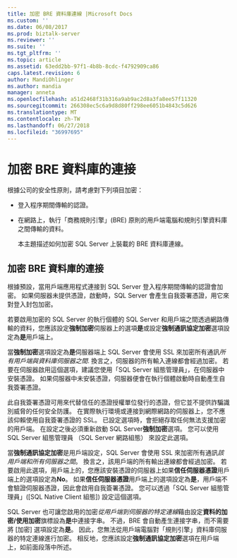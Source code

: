 ```yaml
---
title: 加密 BRE 資料庫連線 |Microsoft Docs
ms.custom: ''
ms.date: 06/08/2017
ms.prod: biztalk-server
ms.reviewer: ''
ms.suite: ''
ms.tgt_pltfrm: ''
ms.topic: article
ms.assetid: 63edd2bb-97f1-4b8b-8cdc-f4792909ca86
caps.latest.revision: 6
author: MandiOhlinger
ms.author: mandia
manager: anneta
ms.openlocfilehash: a51d2468f31b316a9ab9ac2d8a3fa8ee57f11320
ms.sourcegitcommit: 266308ec5c6a9d8d80ff298ee6051b4843c5d626
ms.translationtype: MT
ms.contentlocale: zh-TW
ms.lasthandoff: 06/27/2018
ms.locfileid: "36997695"
---
```

# <a name="encrypt-the-connection-to-the-bre-database"></a>加密 BRE 資料庫的連接
根據公司的安全性原則，請考慮對下列項目加密：  
  
- 登入程序期間傳輸的認證。  
  
- 在網路上，執行「商務規則引擎」(BRE) 原則的用戶端電腦和規則引擎資料庫之間傳輸的資料。  
  
  本主題描述如何加密 SQL Server 上裝載的 BRE 資料庫連線。  
  
## <a name="encrypt-the-connection-to-the-bre-database"></a>加密 BRE 資料庫的連接
 根據預設，當用戶端應用程式連接到 SQL Server 登入程序期間傳輸的認證會加密。 如果伺服器未提供憑證，啟動時，SQL Server 會產生自我簽署憑證，用它來對登入封包加密。  
  
 若要啟用加密的 SQL Server 的執行個體的 SQL Server 和用戶端之間透過網路傳輸的資料，您應該設定**強制加密**伺服器上的選項**是**或設定**強制通訊協定加密**選項設定為**是**用戶端上。  
  
 當**強制加密**選項設定為**是**伺服器端上 SQL Server 會使用 SSL 來加密所有通訊*所有用戶端與資料庫伺服器之間*. 換言之，伺服器的所有輸入連線都會經過加密。 若要在伺服器啟用這個選項，建議您使用「SQL Server 組態管理員」，在伺服器中安裝憑證。 如果伺服器中未安裝憑證，伺服器便會在執行個體啟動時自動產生自我簽署憑證。  
  
 此自我簽署憑證可用來代替信任的憑證授權單位發行的憑證，但它並不提供詐騙識別威脅的任何安全防護。 在實際執行環境或連接到網際網路的伺服器上，您不應該仰賴使用自我簽署憑證的 SSL。 已設定選項時，會拒絕存取任何無法支援加密的用戶端。 在設定之後必須重新啟動 SQL Server**強制加密**選項。 您可以使用 SQL Server 組態管理員 （SQL Server 網路組態） 來設定此選項。  
  
 當**強制通訊協定加密**是用戶端設定，SQL Server 會使用 SSL 來加密所有通訊*該用戶端和所有伺服器之間*。 換言之，該用戶端的所有輸出連線都會經過加密。 若要啟用此選項，用戶端上的，您應該安裝憑證的伺服器上如果**信任伺服器憑證**用戶端上的選項設定為**No**。 如果**信任伺服器憑證**用戶端上的選項設定為**是**，用戶端不會驗證伺服器憑證，因此會啟用自我簽署憑證。 您可以透過「SQL Server 組態管理員」([SQL Native Client 組態]) 設定這個選項。  
  
 SQL Server 也可讓您啟用的加密*從用戶端到伺服器的特定連線*藉由設定**資料的加密/使用加密**旗標設為**是**中連接字串。 不過，BRE 會自動產生連接字串，而不需要將 [加密] 選項設定為**是**。 因此，您無法從用戶端電腦對「規則引擎」資料庫伺服器的特定連線進行加密。 相反地，您應該設定**強制通訊協定加密**選項在用戶端上，如前面段落中所述。